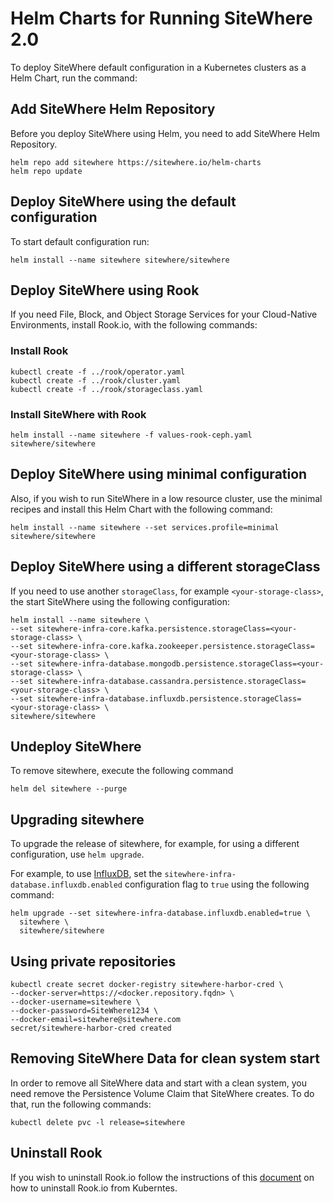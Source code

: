 # Helm Charts for Running SiteWhere 2.0

To deploy SiteWhere default configuration in a Kubernetes clusters as a Helm Chart, run the command:

## Add SiteWhere Helm Repository

Before you deploy SiteWhere using Helm, you need to add SiteWhere Helm Repository.

```console
helm repo add sitewhere https://sitewhere.io/helm-charts
helm repo update
```

## Deploy SiteWhere using the default configuration

To start default configuration run:

```console
helm install --name sitewhere sitewhere/sitewhere
```

## Deploy SiteWhere using Rook

If you need File, Block, and Object Storage Services for your Cloud-Native Environments, install Rook.io, with the following commands:

### Install Rook

```console
kubectl create -f ../rook/operator.yaml
kubectl create -f ../rook/cluster.yaml
kubectl create -f ../rook/storageclass.yaml
```

### Install SiteWhere with Rook

```console
helm install --name sitewhere -f values-rook-ceph.yaml sitewhere/sitewhere
```

## Deploy SiteWhere using minimal configuration

Also, if you wish to run SiteWhere in a low resource cluster, use the
minimal recipes and install this Helm Chart with the following command:

```console
helm install --name sitewhere --set services.profile=minimal sitewhere/sitewhere
```

## Deploy SiteWhere using a different storageClass

If you need to use another `storageClass`, for example `<your-storage-class>`,
the start SiteWhere using the following configuration:  

```console
helm install --name sitewhere \
--set sitewhere-infra-core.kafka.persistence.storageClass=<your-storage-class> \
--set sitewhere-infra-core.kafka.zookeeper.persistence.storageClass=<your-storage-class> \
--set sitewhere-infra-database.mongodb.persistence.storageClass=<your-storage-class> \
--set sitewhere-infra-database.cassandra.persistence.storageClass=<your-storage-class> \
--set sitewhere-infra-database.influxdb.persistence.storageClass=<your-storage-class> \
sitewhere/sitewhere
```

## Undeploy SiteWhere

To remove sitewhere, execute the following command

```console
helm del sitewhere --purge
```

## Upgrading sitewhere

To upgrade the release of sitewhere, for example, for using a different
configuration, use `helm upgrade`.

For example, to use [InfluxDB](https://www.influxdata.com/), set the
`sitewhere-infra-database.influxdb.enabled` configuration flag to `true`
using the following command:

```console
helm upgrade --set sitewhere-infra-database.influxdb.enabled=true \
  sitewhere \
  sitewhere/sitewhere
```

## Using private repositories

```console
kubectl create secret docker-registry sitewhere-harbor-cred \
--docker-server=https://<docker.repository.fqdn> \
--docker-username=sitewhere \
--docker-password=SiteWhere1234 \
--docker-email=sitewhere@sitewhere.com
secret/sitewhere-harbor-cred created
```

## Removing SiteWhere Data for clean system start

In order to remove all SiteWhere data and start with a clean system, you need remove
the Persistence Volume Claim that SiteWhere creates. To do that, run the following commands:

```console
kubectl delete pvc -l release=sitewhere
```

## Uninstall Rook

If you wish to uninstall Rook.io follow the instructions of
this [document](https://rook.io/docs/rook/v0.9/ceph-teardown.html)
on how to uninstall Rook.io from Kuberntes.
